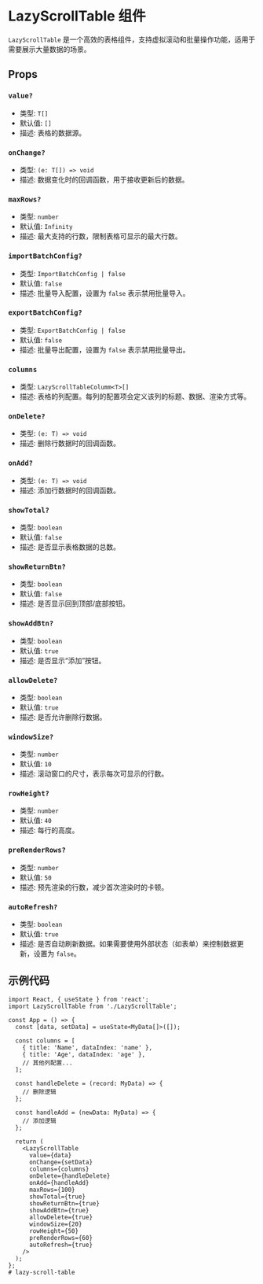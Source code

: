# LazyScrollTable 组件

`LazyScrollTable` 是一个高效的表格组件，支持虚拟滚动和批量操作功能，适用于需要展示大量数据的场景。

## Props

### `value?`
- 类型: `T[]`  
- 默认值: `[]`  
- 描述: 表格的数据源。

### `onChange?`
- 类型: `(e: T[]) => void`  
- 描述: 数据变化时的回调函数，用于接收更新后的数据。

### `maxRows?`
- 类型: `number`  
- 默认值: `Infinity`  
- 描述: 最大支持的行数，限制表格可显示的最大行数。

### `importBatchConfig?`
- 类型: `ImportBatchConfig | false`  
- 默认值: `false`  
- 描述: 批量导入配置，设置为 `false` 表示禁用批量导入。

### `exportBatchConfig?`
- 类型: `ExportBatchConfig | false`  
- 默认值: `false`  
- 描述: 批量导出配置，设置为 `false` 表示禁用批量导出。

### `columns`
- 类型: `LazyScrollTableColumm<T>[]`  
- 描述: 表格的列配置。每列的配置项会定义该列的标题、数据、渲染方式等。

### `onDelete?`
- 类型: `(e: T) => void`  
- 描述: 删除行数据时的回调函数。

### `onAdd?`
- 类型: `(e: T) => void`  
- 描述: 添加行数据时的回调函数。

### `showTotal?`
- 类型: `boolean`  
- 默认值: `false`  
- 描述: 是否显示表格数据的总数。

### `showReturnBtn?`
- 类型: `boolean`  
- 默认值: `false`  
- 描述: 是否显示回到顶部/底部按钮。

### `showAddBtn?`
- 类型: `boolean`  
- 默认值: `true`  
- 描述: 是否显示“添加”按钮。

### `allowDelete?`
- 类型: `boolean`  
- 默认值: `true`  
- 描述: 是否允许删除行数据。

### `windowSize?`
- 类型: `number`  
- 默认值: `10`  
- 描述: 滚动窗口的尺寸，表示每次可显示的行数。

### `rowHeight?`
- 类型: `number`  
- 默认值: `40`  
- 描述: 每行的高度。

### `preRenderRows?`
- 类型: `number`  
- 默认值: `50`  
- 描述: 预先渲染的行数，减少首次渲染时的卡顿。

### `autoRefresh?`
- 类型: `boolean`  
- 默认值: `true`  
- 描述: 是否自动刷新数据。如果需要使用外部状态（如表单）来控制数据更新，设置为 `false`。

## 示例代码

```tsx
import React, { useState } from 'react';
import LazyScrollTable from './LazyScrollTable';

const App = () => {
  const [data, setData] = useState<MyData[]>([]);

  const columns = [
    { title: 'Name', dataIndex: 'name' },
    { title: 'Age', dataIndex: 'age' },
    // 其他列配置...
  ];

  const handleDelete = (record: MyData) => {
    // 删除逻辑
  };

  const handleAdd = (newData: MyData) => {
    // 添加逻辑
  };

  return (
    <LazyScrollTable
      value={data}
      onChange={setData}
      columns={columns}
      onDelete={handleDelete}
      onAdd={handleAdd}
      maxRows={100}
      showTotal={true}
      showReturnBtn={true}
      showAddBtn={true}
      allowDelete={true}
      windowSize={20}
      rowHeight={50}
      preRenderRows={60}
      autoRefresh={true}
    />
  );
};
# lazy-scroll-table

